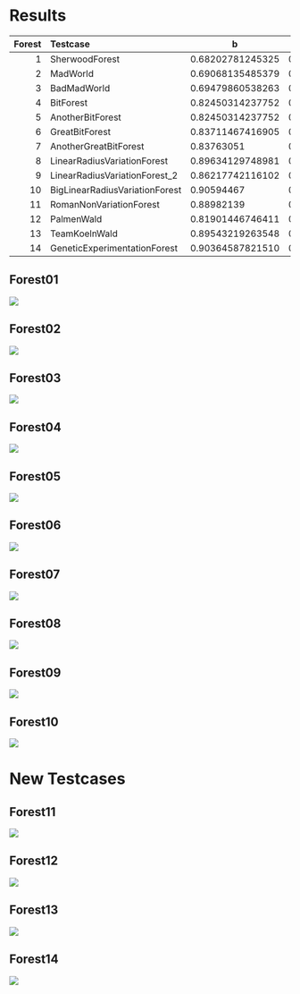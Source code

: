 # Results

| Forest | Testcase                         | b                | a            | d          |                  w |    seed |     found at | tag                   |
|-------:|:---------------------------------|------------------|--------------|------------|-------------------:|--------:|-------------:|-----------------------|
|      1 | SherwoodForest                   | 0.68202781245325 | 0.85715214   | 0.79569050 |         0.55188141 | 1265474 |      tsunami | solver.vs8.randomSeed |
|      2 | MadWorld                         | 0.69068135485379 | 0.86644183   | 0.79714683 |            0.17543 |         |      tsunami | solver.vs7.non-det    |
|      3 | BadMadWorld                      | 0.69479860538263 | 0.87045678   | 0.79820000 |         0.17194631 | 1000343 |      tsunami | solver.vs8.randomSeed |
|      4 | BitForest                        | 0.82450314237752 | 0.93611293   | 0.88077316 |             0.4003 |         |      rankail | 2022_02_17            |
|      5 | AnotherBitForest                 | 0.82450314237752 | 0.93611293   | 0.88077316 |             0.4003 |         |      rankail | 2022_02_17            |
|      6 | GreatBitForest                   | 0.83711467416905 | 0.93459868   | 0.89569426 |            unknown |       - |      rankail | 6c269d5c              |
|      7 | AnotherGreatBitForest            | 0.83763051       | 0.93644594   | 0.89447823 | 0.5441333333333329 |         |          hpc | solver.vs7.non-det    |
|      8 | LinearRadiusVariationForest      | 0.89634129748981 | 0.93814868   | 0.95543629 |             0.5054 |         |      tsunami | solver.vs7.non-det    |
|      9 | LinearRadiusVariationForest_2    | 0.86217742116102 | 0.91177815   | 0.94560000 |            unknown |         |      rankail | 6c269d5c              |
|     10 | BigLinearRadiusVariationForest   | 0.90594467       | 0.93863838   | 0.96516901 | 0.2209553333333287 |         |          hpc | solver.vs7.non-det    |
|     11 | RomanNonVariationForest          | 0.88982139       | 0.89880966   | 0.98999981 |              n./A. |   n./A. | Generator.py | optimal_packing       |
|     12 | PalmenWald                       | 0.81901446746411 | 0.87797043   | 0.93284972 |           0.211168 |         |      tsunami | solver.vs7.non-det    |
|     13 | TeamKoelnWald                    | 0.89543219263548 | 0.93810245   | 0.95451429 |         0.40204082 | 1008110 |          hpc | solver.vs8.randomSeed |
|     14 | GeneticExperimentationForest     | 0.90364587821510 | 0.94015145   | 0.96117054 |            unknown |       - |      rankail | 6c269d5c              |


## Forest01
![](./plots/forest01.svg)

## Forest02
![](./plots/forest02.svg)

## Forest03
![](./plots/forest03.svg)

## Forest04
![](./plots/forest04.svg)

## Forest05
![](./plots/forest05.svg)

## Forest06
![](./plots/forest06.svg)

## Forest07
![](./plots/forest07.svg)

## Forest08
![](./plots/forest08.svg)

## Forest09
![](./plots/forest09.svg)

## Forest10
![](./plots/forest10.svg)

# New Testcases

## Forest11
![](./plots/forest11.svg)

## Forest12
![](./plots/forest12.svg)

## Forest13
![](./plots/forest13.svg)

## Forest14
![](./plots/forest14.svg)
